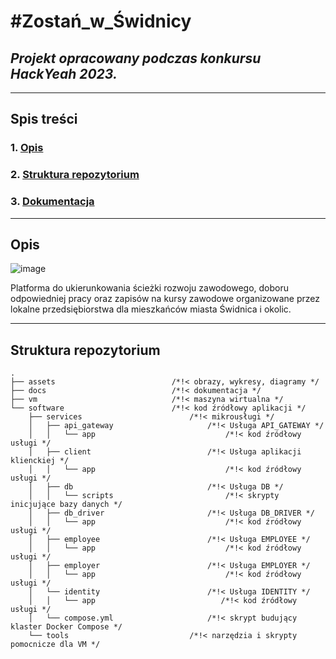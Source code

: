 # #Zostań_w_Świdnicy

## *Projekt opracowany podczas konkursu **HackYeah 2023**.*

---

## Spis treści

### 1. [Opis](#opis)

### 2. [Struktura repozytorium](#struktura-repozytorium)

### 3. [Dokumentacja](docs/README.md)

---

## Opis

![image](https://github.com/ITA-Flowers/Zostan_w_Swidnicy/assets/74451381/fa5577ca-f411-45d8-bf57-256f67b65ec3)

Platforma do ukierunkowania ścieżki rozwoju zawodowego, doboru odpowiedniej pracy oraz zapisów na kursy zawodowe organizowane przez lokalne przedsiębiorstwa dla mieszkańców miasta Świdnica i okolic.

---

## Struktura repozytorium

``` text
.
├── assets                          /*!< obrazy, wykresy, diagramy */            
├── docs                            /*!< dokumentacja */
├── vm                              /*!< maszyna wirtualna */                
└── software                        /*!< kod źródłowy aplikacji */       
    ├── services                        /*!< mikrousługi */    
    │   ├── api_gateway                     /*!< Usługa API_GATEWAY */    
    │   │   └── app                             /*!< kod źródłowy usługi */    
    │   ├── client                          /*!< Usługa aplikacji klienckiej */    
    │   │   └── app                             /*!< kod źródłowy usługi */
    │   ├── db                              /*!< Usługa DB */
    │   │   └── scripts                         /*!< skrypty inicjujące bazy danych */
    │   ├── db_driver                       /*!< Usługa DB_DRIVER */
    │   │   └── app                             /*!< kod źródłowy usługi */
    │   ├── employee                        /*!< Usługa EMPLOYEE */
    │   │   └── app                             /*!< kod źródłowy usługi */
    │   ├── employer                        /*!< Usługa EMPLOYER */
    │   │   └── app                             /*!< kod źródłowy usługi */
    │   └── identity                        /*!< Usługa IDENTITY */
    │   │   └── app                            /*!< kod źródłowy usługi */
    │   └── compose.yml                     /*!< skrypt budujący klaster Docker Compose */
    └── tools                           /*!< narzędzia i skrypty pomocnicze dla VM */
```
